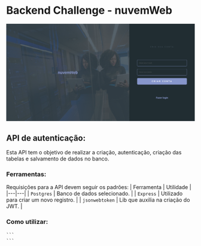# Backend Challenge - nuvemWeb


![](screencapture-localhost-3000-register-2020-10-17-19_06_43.png)

## API de autenticação:
Esta API tem o objetivo de realizar a criação, autenticação, criação das tabelas e salvamento de dados no banco.

### Ferramentas:
Requisições para a API devem seguir os padrões:
| Ferramenta | Utilidade |
|---|---|
| `Postgres` | Banco de dados selecionado. |
| `Express` | Utilizado para criar um novo registro. |
| `jsonwebtoken` | Lib que auxilia na criação do JWT. |

### Como utilizar:
    ```
    ```